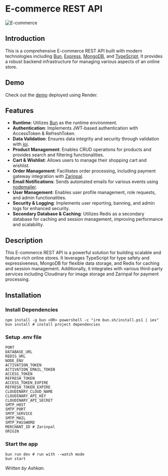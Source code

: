 # E-commerce REST API

![E-commerce](https://res.cloudinary.com/dsrw0xhxw/image/upload/v1716214430/Images/rfyg95f7wv49jwkzhatf.png)

## Introduction

This is a comprehensive E-commerce REST API built with modern technologies including [Bun](https://bun.sh/), [Express](https://expressjs.com/), [MongoDB](https://www.mongodb.com/), and [TypeScript](https://www.typescriptlang.org/). It provides a robust backend infrastructure for managing various aspects of an online store.

## Demo

Check out the [demo](https://ecommerce-0111.onrender.com/api/v1/product) deployed using Render.

## Features

- **Runtime**: Utilizes [Bun](https://bun.sh/) as the runtime environment.
- **Authentication**: Implements JWT-based authentication with AccessToken & RefreshToken.
- **Data Validation**: Ensures data integrity and security through validation with [joi](https://joi.dev/).
- **Product Management**: Enables CRUD operations for products and provides search and filtering functionalities.
- **Cart & Wishlist**: Allows users to manage their shopping cart and wishlist.
- **Order Management**: Facilitates order processing, including payment gateway integration with [Zarinpal](https://www.zarinpal.com/).
- **Email Notifications**: Sends automated emails for various events using [nodemailer](https://nodemailer.com/).
- **User Management**: Enables user profile management, role requests, and admin functionalities.
- **Security & Logging**: Implements user reporting, banning, and admin logs for enhanced security.
- **Secondary Database & Caching**: Utilizes Redis as a secondary database for caching and session management, improving performance and scalability.


## Description

This E-commerce REST API is a powerful solution for building scalable and feature-rich online stores. It leverages TypeScript for type safety and expressiveness, MongoDB for flexible data storage, and Redis for caching and session management. Additionally, it integrates with various third-party services including Cloudinary for image storage and Zarinpal for payment processing.

## Installation

### Install Dependencies

```shell
npm install -g bun <OR> powershell -c "irm bun.sh/install.ps1 | iex"
bun install # install project dependencies
```
### Setup .env file
``` shell
PORT
DATABASE_URL
REDIS_URL
NODE_ENV
ACTIVATION_TOKEN
ACTIVATION_EMAIL_TOKEN
ACCESS_TOKEN
REFRESH_TOKEN
ACCESS_TOKEN_EXPIRE
REFRESH_TOKEN_EXPIRE
CLOUDINARY_CLOUD_NAME
CLOUDINARY_API_KEY
CLOUDINARY_API_SECRET
SMTP_HOST
SMTP_PORT
SMTP_SERVICE
SMTP_MAIL
SMTP_PASSWORD
MERCHANT_ID # Zarinpal
ORIGIN
```

### Start the app
```shell
bun run dev # run with --watch mode 
bun start
```

<i>Written by Ashkan.<i>
